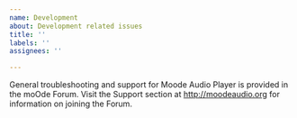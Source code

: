 ```yaml
---
name: Development
about: Development related issues
title: ''
labels: ''
assignees: ''

---
```


General troubleshooting and support for Moode Audio Player is provided in the moOde Forum. Visit the Support section at http://moodeaudio.org for information on joining the Forum.
